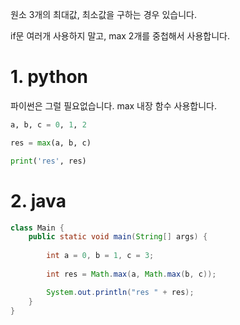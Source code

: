 원소 3개의 최대값, 최소값을 구하는 경우 있습니다.

if문 여러개 사용하지 말고, max 2개를 중첩해서 사용합니다.

# 1. python
파이썬은 그럴 필요없습니다. max 내장 함수 사용합니다.
```python
a, b, c = 0, 1, 2

res = max(a, b, c)

print('res', res)
```

# 2. java
```java
class Main {
    public static void main(String[] args) {
        
        int a = 0, b = 1, c = 3;
        
        int res = Math.max(a, Math.max(b, c));

        System.out.println("res " + res);
    }
}
```